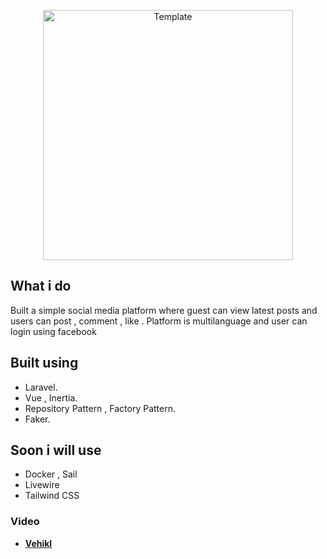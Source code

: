 <p align="center"><a href="https://ibb.co/1m9LRRy" target="_blank"><img src="https://ibb.co/1m9LRRy" width="400" alt="Template"></a></p>


## What i do

Built a simple social media platform where guest can view latest posts and users can post , comment , like .
Platform is multilanguage and user can login using facebook

## Built using
- Laravel.
- Vue , Inertia.
- Repository Pattern , Factory Pattern.
- Faker.

## Soon i will use
- Docker , Sail
- Livewire
- Tailwind CSS

### Video 

- **[Vehikl](https://vehikl.com/)**
